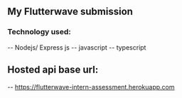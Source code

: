 ##   My Flutterwave submission
### Technology used:
-- Nodejs/ Express js
-- javascript
-- typescript

## Hosted api base url: 
-- https://flutterwave-intern-assessment.herokuapp.com